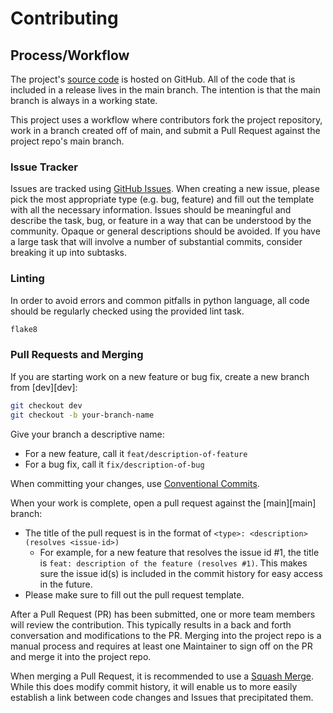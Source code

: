 # Contributing

## Process/Workflow

The project's [source code](https://github.com/inclusive-design/baby-bliss-bot) is hosted on GitHub. All of the code
that is included in a release lives in the main branch. The intention is that the main branch is always in a working
state.

This project uses a workflow where contributors fork the project repository, work in a branch created off of main,
and submit a Pull Request against the project repo's main branch.

### Issue Tracker

Issues are tracked using [GitHub Issues](https://github.com/inclusive-design/baby-bliss-bot/issues). When creating a
new issue, please pick the most appropriate type (e.g. bug, feature) and fill out the template with all the
necessary information. Issues should be meaningful and describe the task, bug, or feature in a way that can be
understood by the community. Opaque or general descriptions should be avoided. If you have a large task that will
involve a number of substantial commits, consider breaking it up into subtasks.

### Linting

In order to avoid errors and common pitfalls in python language, all code should be regularly checked using the
provided lint task.

```bash
flake8
```

### Pull Requests and Merging

If you are starting work on a new feature or bug fix, create a new branch from [dev][dev]:

```bash
git checkout dev
git checkout -b your-branch-name
```

Give your branch a descriptive name:

- For a new feature, call it `feat/description-of-feature`
- For a bug fix, call it `fix/description-of-bug`

When committing your changes, use [Conventional Commits](https://conventionalcommits.org/).

When your work is complete, open a pull request against the [main][main] branch:

- The title of the pull request is in the format of `<type>: <description> (resolves <issue-id>)`
  - For example, for a new feature that resolves the issue id #1, the title is `feat: description of the feature (resolves #1)`. 
  This makes sure the issue id(s) is included in the commit history for easy access in the future.
- Please make sure to fill out the pull request template.

After a Pull Request (PR) has been submitted, one or more team members will review the contribution. This
typically results in a back and forth conversation and modifications to the PR. Merging into the project repo is a
manual process and requires at least one Maintainer to sign off on the PR and merge it into the project repo.

When merging a Pull Request, it is recommended to use a [Squash Merge](
https://help.github.com/en/github/collaborating-with-issues-and-pull-requests/about-pull-request-merges#squash-and-merge-your-pull-request-commits).
While this does modify commit history, it will enable us to more easily establish a link between code changes and Issues
that precipitated them.
